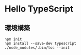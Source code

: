 # Hello TypeScript

## 環境構築
```
npm init
npm install --save-dev typescript
./node_modules/.bin/tsc --init
```
